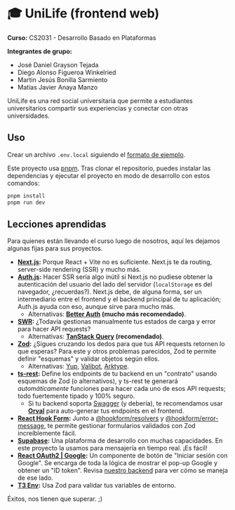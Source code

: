 # 🎓 UniLife (frontend web)

**Curso:** CS2031 - Desarrollo Basado en Plataformas

**Integrantes de grupo:**

- José Daniel Grayson Tejada
- Diego Alonso Figueroa Winkelried
- Martin Jesús Bonilla Sarmiento
- Matías Javier Anaya Manzo

UniLife es una red social universitaria que permite a estudiantes universitarios compartir sus experiencias y conectar con otras universidades.

## Uso

Crear un archivo `.env.local` siguiendo el [formato de ejemplo](https://github.com/CS2031-DBP/proyecto-frontend-web-turinmachin-web/blob/main/.env.example).

Este proyecto usa [pnpm](https://pnpm.io). Tras clonar el repositorio, puedes instalar las dependencias y ejecutar el proyecto en modo de desarrollo con estos comandos:

```bash
pnpm install
pnpm run dev
```

## Lecciones aprendidas

Para quienes están llevando el curso luego de nosotros, aquí les dejamos algunas fijas para sus proyectos.

- **[Next.js](https://nextjs.org):** Porque React + Vite no es suficiente. Next.js te da routing, server-side rendering (SSR) y mucho más.
- **[Auth.js](https://authjs.dev/):** Hacer SSR sería algo inútil si Next.js no pudiese obtener la autenticación del usuario del lado del servidor (`localStorage` es del navegador, ¿recuerdas?). Next.js debe, de alguna forma, ser un intermediario entre el frontend y el backend principal de tu aplicación; Auth.js ayuda con eso, aunque sirve para mucho más.
  - Alternativas: **[Better Auth](https://www.better-auth.com) (mucho más recomendado)**.
- **[SWR](https://swr.vercel.app):** ¿Todavía gestionas manualmente tus estados de carga y error para hacer API requests?
  - Alternativas: **[TanStack Query](https://tanstack.com/query/latest) (recomendado)**.
- **[Zod](https://zod.dev):** ¿Sigues cruzando los dedos para que tus API requests retornen lo que esperas? Para este y otros problemas parecidos, Zod te permite definir "esquemas" y validar objetos según ellos.
  - Alternativas: [Yup](https://github.com/jquense/yup), [Valibot](https://valibot.dev/), [Arktype](https://arktype.io).
- **[ts-rest](https://ts-rest.com):** Define los endpoints de tu backend en un "contrato" usando esquemas de Zod (o alternativos), y ts-rest te generará _automáticamente_ funciones para hacer cada uno de esos API requests; todo fuertemente tipado y 100% seguro.
  - Si tu backend soporta [Swagger](https://swagger.io) (y debería), te recomendamos usar **[Orval](https://orval.dev)** para auto-generar tus endpoints en el frontend.
- **[React Hook Form](https://react-hook-form.com):** Junto a [@hookform/resolvers](https://www.npmjs.com/package/@hookform/resolvers) y [@hookform/error-message](https://www.npmjs.com/package/@hookform/error-message), te permite gestionar formularios validados con Zod increíblemente fácil.
- **[Supabase](https://supabase.com):** Una plataforma de desarrollo con muchas capacidades. En este proyecto la usamos para mensajería en tiempo real. ¡Es fácil!
- **[React OAuth2 | Google](https://github.com/MomenSherif/react-oauth):** Un componente de botón de "Iniciar sesión con Google". Se encarga de toda la lógica de mostrar el pop-up Google y obtener un "ID token". Revisa [nuestro backend](https://github.com/CS2031-DBP/proyecto-backend-turinmachin) para ver cómo se maneja de ese lado.
- **[T3 Env](https://env.t3.gg):** Usa Zod para validar tus variables de entorno.

Éxitos, nos tienen que superar. ;)
